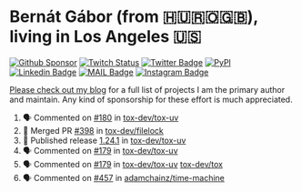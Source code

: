 # Bernát Gábor (from 🇭🇺🇷🇴🇬🇧), living in Los Angeles 🇺🇸

[![Github Sponsor](https://img.shields.io/static/v1?label=Sponsor&message=%E2%9D%A4&logo=GitHub&link=https://github.com/sponsors/gaborbernat&style=flat-square)](https://github.com/sponsors/gaborbernat)
[![Twitch Status](https://img.shields.io/twitch/status/gaborbernat?style=flat-square)](https://www.twitch.tv/gaborbernat)
[![Twitter Badge](https://img.shields.io/badge/-@gjbernat-1ca0f1?style=flat-square&labelColor=1ca0f1&logo=twitter&logoColor=white&link=https://twitter.com/gjbernat)](https://twitter.com/gjbernat)
[![PyPI](https://img.shields.io/badge/-gaborbernat-0073b7?style=flat-square&logo=Python&logoColor=white&link=https://pypi.org/user/gaborbernat/)](https://pypi.org/user/gaborbernat/)
[![Linkedin Badge](https://img.shields.io/badge/-gaborbernat-blue?style=flat-square&logo=Linkedin&logoColor=white&link=https://www.linkedin.com/in/gaborbernat/)](https://www.linkedin.com/in/gaborbernat/)
[![MAIL Badge](https://img.shields.io/badge/-gaborjbernat@gmail.com-c14438?style=flat-square&logo=Gmail&logoColor=white&link=mailto:gaborjbernat@gmail.com)](mailto:gaborjbernat@gmail.com)
[![Instagram Badge](https://img.shields.io/badge/-@gabor__bernat-845EC2?style=flat-square&labelColor=white&logo=Instagram&link=https://instagram.com/gabor_bernat/)](https://instagram.com/gabor_bernat)

[Please check out my blog](https://bernat.tech/about/) for a full list of projects I am the primary author and maintain.
Any kind of sponsorship for these effort is much appreciated.

<!--START_SECTION:activity-->

1. 🗣 Commented on [#180](https://github.com/tox-dev/tox-uv/pull/180#issuecomment-2669690249) in [tox-dev/tox-uv](https://github.com/tox-dev/tox-uv)
2. 🎉 Merged PR [#398](https://github.com/tox-dev/filelock/pull/398) in [tox-dev/filelock](https://github.com/tox-dev/filelock)
3. 🚀 Published release [1.24.1](https://github.com/tox-dev/tox-uv/releases/tag/1.24.1) in [tox-dev/tox-uv](https://github.com/tox-dev/tox-uv)
4. 🗣 Commented on [#179](https://github.com/tox-dev/tox-uv/issues/179#issuecomment-2669139942) in [tox-dev/tox-uv](https://github.com/tox-dev/tox-uv)
5. 🗣 Commented on [#179](https://github.com/tox-dev/tox-uv/issues/179#issuecomment-2669098001) in [tox-dev/tox-uv](https://github.com/tox-dev/tox-uv)
   [tox-dev/tox](https://github.com/tox-dev/tox)
5. 🗣 Commented on [#457](https://github.com/adamchainz/time-machine/pull/457#issuecomment-2197730644) in
[adamchainz/time-machine](https://github.com/adamchainz/time-machine)
<!--END_SECTION:activity-->
